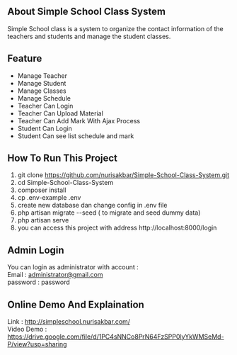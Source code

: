

## About Simple School Class System

Simple School class is a system to organize the contact information of the teachers and students and manage the student classes. 

## Feature
- Manage Teacher
- Manage Student
- Manage Classes
- Manage Schedule
- Teacher Can Login
- Teacher Can Upload Material
- Teacher Can Add Mark With Ajax Process
- Student Can Login
- Student Can see list schedule and mark

## How To Run This Project
1. git clone https://github.com/nurisakbar/Simple-School-Class-System.git
2. cd Simple-School-Class-System
3. composer install
4. cp .env-example .env
5. create new database dan change config in .env file
6. php artisan migrate --seed ( to migrate and seed dummy data)
7. php artisan serve
8. you can access this project with address http://localhost:8000/login

## Admin Login
You can login as administrator with account :<br>
Email :  administrator@gmail.com<br>
password : password

## Online Demo And Explaination
Link : http://simpleschool.nurisakbar.com/ <br>
Video Demo : https://drive.google.com/file/d/1PC4sNNCo8PrN64FzSPP0lyYkWMSeMd-P/view?usp=sharing